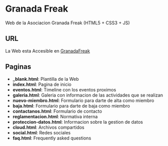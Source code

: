 # Granada Freak

Web de la Asociacion Granada Freak (HTML5 + CSS3 + JS)

## URL

La Web esta Accesible en [GranadaFreak](http://granadafreak.github.io)

## Paginas

+ **_blank.html**: Plantilla de la Web
+ **index.html**: Pagina de inicio
+ **eventos.html**: Timeline con los eventos proximos
+ **galeria.html**: Galeria con informacion de las actividades que se realizan
+ **nuevo-miembro.html**: Formulario para darte de alta como miembro
+ **baja.html**: Formulario para darte de baja como miembro
+ **contactanos.html**: Formulario de contacto
+ **reglamentacion.html**: Normativa interna
+ **proteccion-datos.html**: Informacion sobre la gestion de datos
+ **cloud.html**: Archivos compartidos
+ **social.html**: Redes sociales
+ **faq.html**: Frequently asked questions